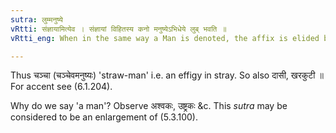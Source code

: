 ```yaml
---
sutra: लुम्मनुष्ये
vRtti: संज्ञायामित्येव । संज्ञायां विहितस्य कनो मनुष्येऽभिधेये लुब् भवति ॥
vRtti_eng: When in the same way a Man is denoted, the affix is elided by _lup_; the word retaining its number and gender.

---
```

Thus चञ्चा (चञ्चेवमनुष्यः) 'straw-man' i.e. an effigy in stray. So also दासी, खरकुटी ॥ For accent see (6.1.204).

Why do we say 'a man'? Observe अश्वकः, उष्ट्रकः &c. This _sutra_ may be considered to be an enlargement of (5.3.100).
